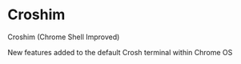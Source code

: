 # Croshim
Croshim (Chrome Shell Improved)

New features added to the default Crosh terminal within Chrome OS
